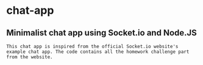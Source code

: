 # chat-app
## Minimalist chat app using Socket.io and Node.JS

```This chat app is inspired from the official Socket.io website's example chat app. The code contains all the homework challenge part from the website.```


